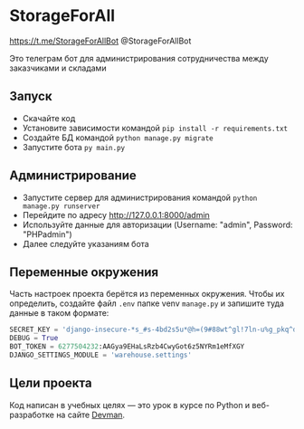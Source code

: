 # StorageForAll
https://t.me/StorageForAllBot
@StorageForAllBot

Это телеграм бот для администрирования сотрудничества между заказчиками и складами

## Запуск

- Скачайте код
- Установите зависимости командой `pip install -r requirements.txt`
- Создайте БД командой `python manage.py migrate`
- Запустите бота `py main.py`

## Администрирование
- Запустите сервер для администрирования командой `python manage.py runserver`
- Перейдите по адресу http://127.0.0.1:8000/admin
- Используйте данные для авторизации (Username: "admin", Password: "PHPadmin")
- Далее следуйте указаниям бота

## Переменные окружения

Часть настроек проекта берётся из переменных окружения. Чтобы их определить, создайте файл `.env` папке venv `manage.py` и 
запишите туда данные в таком формате: 
```python
SECRET_KEY = 'django-insecure-*s_#s-4bd2s5u*@h=(9#88wt^gl!7ln-u%g_pkq^d&c2sc13df'
DEBUG = True
BOT_TOKEN = 6277504232:AAGya9EHaLsRzb4CwyGot6z5NYRm1eMfXGY
DJANGO_SETTINGS_MODULE = 'warehouse.settings'
```

## Цели проекта

Код написан в учебных целях — это урок в курсе по Python и веб-разработке на сайте [Devman](https://dvmn.org).
 